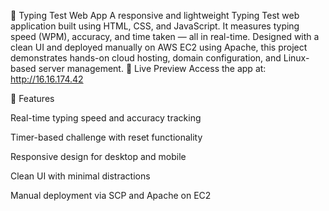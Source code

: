 📝 Typing Test Web App
A responsive and lightweight Typing Test web application built using HTML, CSS, and JavaScript. It measures typing speed (WPM), accuracy, and time taken — all in real-time. Designed with a clean UI and deployed manually on AWS EC2 using Apache, this project demonstrates hands-on cloud hosting, domain configuration, and Linux-based server management.
🚀 Live Preview
Access the app at: http://16.16.174.42


🔧 Features

Real-time typing speed and accuracy tracking

Timer-based challenge with reset functionality

Responsive design for desktop and mobile

Clean UI with minimal distractions

Manual deployment via SCP and Apache on EC2

